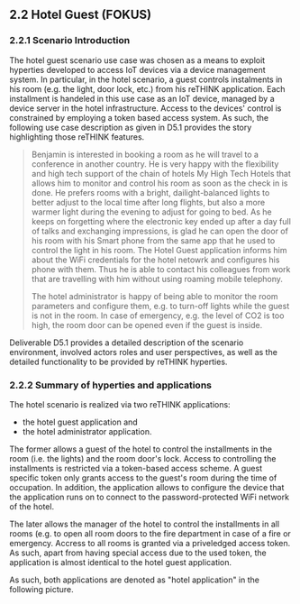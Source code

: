 ## 2.2	Hotel Guest (FOKUS)	
### 2.2.1	Scenario Introduction	

The hotel guest scenario use case was chosen as a means to exploit hyperties developed to access IoT devices via a device management system.  In particular, in the hotel scenario, a guest controls instalments in his room (e.g. the light, door lock, etc.) from his reTHINK application. Each installment is handeled in this use case as an IoT device, managed by a device server in the hotel infrastructure. Access to the devices' control is constrained by employing a token based access system.  As such, the following use case description as given in D5.1 provides the story highlighting those reTHINK features.

> Benjamin is interested in booking a room as he will travel to a conference in another country. He is very happy with the flexibility and high tech support of the chain of hotels My High Tech Hotels that allows him to monitor and control his room as soon as the check in is done. He prefers rooms with a bright, dailight-balanced lights to better adjust to the local time after long flights, but also a more warmer light during the evening to adjust for going to bed. As he keeps on forgetting where the electronic key ended up after a day full of talks and exchanging impressions, is glad he can open the door of his room with his Smart phone from the same app that he used to control the light in his room. The Hotel Guest application informs him about the WiFi credentials for the hotel netowrk and configures his phone with them. Thus he is able to contact his colleagues from work that are travelling with him without using roaming mobile telephony. 
>
>The hotel administrator is happy of being able to monitor the room parameters and configure them, e.g. to turn-off lights while the guest is not in the room. In case of emergency, e.g. the level of CO2 is too high, the room door can be opened even if the guest is inside.

Deliverable D5.1 provides a detailed description of the scenario environment, involved actors roles and user perspectives, as well as the detailed functionality to be provided by reTHINK hyperties.

### 2.2.2	Summary of hyperties and applications	

The hotel scenario is realized via two reTHINK applications:
  * the hotel guest application and
  * the hotel administrator application.
  
The former allows a guest of the hotel to control the installments in the room (i.e. the lights) and the room door's lock. Access to controlling the installments is restricted via a token-based access scheme.  A guest specific token only grants access to the guest's room during the time of occupation. In addition, the application allows to configure the device that the application runs on to connect to the password-protected WiFi network of the hotel.

The later allows the manager of the hotel to control the installments in all rooms (e.g. to open all room doors to the fire department in case of a fire or emergency.  Accress to all rooms is granted via a priveledged access token. As such, apart from having special access due to the used token, the application is almost identical to the hotel guest application.

As such, both applications are denoted as "hotel application" in the following picture.
